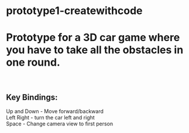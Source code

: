 # prototype1-createwithcode

<h1>Prototype for a 3D car game where you have to take all the obstacles in one round.</h1>
<br>


<h2>Key Bindings:</h2>

Up and Down - Move forward/backward
<br>
Left Right - turn the car left and right
<br>
Space - Change camera view to first person
